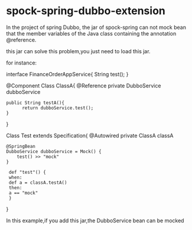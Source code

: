 # spock-spring-dubbo-extension
 
In the project of spring Dubbo, the jar of spock-spring
can not mock  bean that the member variables of the Java class containing the annotation @reference.

this jar can solve this problem,you just need to load this jar.

for instance:

interface FinanceOrderAppService{
String test();
}

@Component
Class ClassA{
    @Reference
    private DubboService dubboService
    
    public String testA(){
          return dubboService.test();
    }
}

Class Test extends Specification{
    @Autowired
    private ClassA classA
    
    @SpringBean
    DubboService dubboService = Mock() {
        test() >> "mock"
    }
    
     def "test"() {
     when:
     def a = classA.testA()
     then:
     a == "mock"
     }
}




In this example,if you add this jar,the DubboService bean can be mocked
